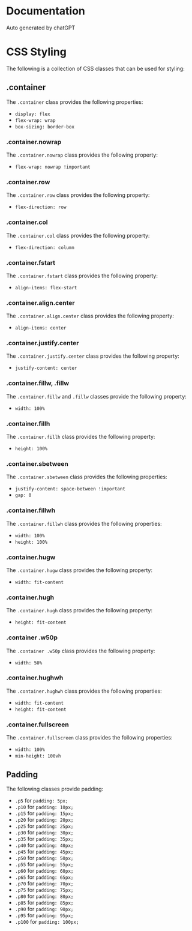 # Documentation

Auto generated by chatGPT

# CSS Styling

The following is a collection of CSS classes that can be used for styling:

## .container

The `.container` class provides the following properties:

- `display: flex`
- `flex-wrap: wrap`
- `box-sizing: border-box`

### .container.nowrap

The `.container.nowrap` class provides the following property:

- `flex-wrap: nowrap !important`

### .container.row

The `.container.row` class provides the following property:

- `flex-direction: row`

### .container.col

The `.container.col` class provides the following property:

- `flex-direction: column`

### .container.fstart

The `.container.fstart` class provides the following property:

- `align-items: flex-start`

### .container.align.center

The `.container.align.center` class provides the following property:

- `align-items: center`

### .container.justify.center

The `.container.justify.center` class provides the following property:

- `justify-content: center`

### .container.fillw, .fillw

The `.container.fillw` and `.fillw` classes provide the following property:

- `width: 100%`

### .container.fillh

The `.container.fillh` class provides the following property:

- `height: 100%`

### .container.sbetween

The `.container.sbetween` class provides the following properties:

- `justify-content: space-between !important`
- `gap: 0`

### .container.fillwh

The `.container.fillwh` class provides the following properties:

- `width: 100%`
- `height: 100%`

### .container.hugw

The `.container.hugw` class provides the following property:

- `width: fit-content`

### .container.hugh

The `.container.hugh` class provides the following property:

- `height: fit-content`

### .container .w50p

The `.container .w50p` class provides the following property:

- `width: 50%`

### .container.hughwh

The `.container.hughwh` class provides the following properties:

- `width: fit-content`
- `height: fit-content`

### .container.fullscreen

The `.container.fullscreen` class provides the following properties:

- `width: 100%`
- `min-height: 100vh`

## Padding

The following classes provide padding:

- `.p5` for `padding: 5px;`
- `.p10` for `padding: 10px;`
- `.p15` for `padding: 15px;`
- `.p20` for `padding: 20px;`
- `.p25` for `padding: 25px;`
- `.p30` for `padding: 30px;`
- `.p35` for `padding: 35px;`
- `.p40` for `padding: 40px;`
- `.p45` for `padding: 45px;`
- `.p50` for `padding: 50px;`
- `.p55` for `padding: 55px;`
- `.p60` for `padding: 60px;`
- `.p65` for `padding: 65px;`
- `.p70` for `padding: 70px;`
- `.p75` for `padding: 75px;`
- `.p80` for `padding: 80px;`
- `.p85` for `padding: 85px;`
- `.p90` for `padding: 90px;`
- `.p95` for `padding: 95px;`
- `.p100` for `padding: 100px;`

